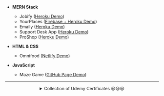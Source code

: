 - <b>MERN Stack</b>
  - Jobify ([Heroku Demo](https://jobify-13-mar-2022.herokuapp.com/))
  - YourPlaces ([Firebase + Heroku Demo](https://your-places-09-apr-2022-2.web.app/))
  - Emaily ([Heroku Demo](https://emaily-30-mar-2022.herokuapp.com/))
  - Support Desk App ([Heroku Demo](https://support-desk-app-22-mar-2022.herokuapp.com/))
  - ProShop ([Heroku Demo](https://proshop-15apr-2022.herokuapp.com/))

- <b>HTML & CSS</b>
  - Omnifood ([Netlify Demo](https://omnifood-19-apr-2022.netlify.app/))
  
- <b>JavaScript</b>
  - Maze Game ([GitHub Page Demo](https://darrelasandbox.github.io/javascript-maze-game-with-matterjs/))

---

<details>
  <summary align="center">Collection of Udemy Certificates 😆😆😆</summary>

&nbsp;

|   Date    |                            Course                            |              Instructor(s)               |
| :-------: | :----------------------------------------------------------: | :--------------------------------------: |
| 18 Jun 22 |  2022 Complete Python Bootcamp From Zero to Hero in Python   |              Jose Portilla               |
| 08 Jun 22 |         Go: The Complete Developer's Guide (Golang)          |              Stephen Grider              |
| 07 May 22 | The Coding Interview Bootcamp: Algorithms + Data Structures  |              Stephen Grider              |
| 19 Apr 22 |    Build Responsive Real-World Websites with HTML and CSS    |            Jonas Schmedtmann             |
| 15 Apr 22 |                 MERN eCommerce From Scratch                  |              Brad Traversy               |
| 10 Apr 22 |    Agile Fundamentals: Including Scrum and Kanban - 2021     |       Jeremy Aschenbrenner & Vivek       |
| 09 Apr 22 | React, NodeJS, Express & MongoDB - The MERN Fullstack Guide  | Maximilian Schwarzmüller & Manuel Lorenz |
| 04 Apr 22 |          Node with React: Fullstack Web Development          |              Stephen Grider              |
| 30 Mar 22 | The Complete Git Guide: Understand and master Git and GitHub |             Bogdan Stashchuk             |
| 28 Mar 22 |         The Modern Javascript Bootcamp Course (2022)         |       Colt Steele & Stephen Grider       |
| 22 Mar 22 |                   React Front To Back 2022                   |              Brad Traversy               |
| 13 Mar 22 | MERN Stack Course 2022 - MongoDB, Express, React and NodeJS  |               John Smilga                |
| 05 Mar 22 |     The Complete Node.js Developer Course (3rd Edition)      |               Andrew Mead                |

</details>
